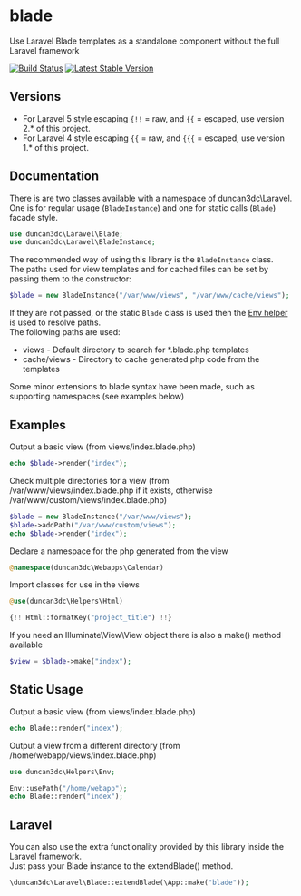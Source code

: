 blade
=====

Use Laravel Blade templates as a standalone component without the full Laravel framework

[![Build Status](https://travis-ci.org/duncan3dc/blade.svg?branch=master)](https://travis-ci.org/duncan3dc/blade)
[![Latest Stable Version](https://poser.pugx.org/duncan3dc/blade/version.svg)](https://packagist.org/packages/duncan3dc/blade)


Versions
--------
* For Laravel 5 style escaping `{!!` = raw, and `{{` = escaped, use version 2.* of this project.
* For Laravel 4 style escaping `{{` = raw, and `{{{` = escaped, use version 1.* of this project.


Documentation
-------------

There is are two classes available with a namespace of duncan3dc\Laravel. One is for regular usage (`BladeInstance`) and one for static calls (`Blade`) facade style.
```php
use duncan3dc\Laravel\Blade;
use duncan3dc\Laravel\BladeInstance;
```

The recommended way of using this library is the `BladeInstance` class.  
The paths used for view templates and for cached files can be set by passing them to the constructor:
```php
$blade = new BladeInstance("/var/www/views", "/var/www/cache/views");
```

If they are not passed, or the static `Blade` class is used then the [Env helper](https://github.com/duncan3dc/php-helpers) is used to resolve paths.  
The following paths are used:
* views - Default directory to search for *.blade.php templates
* cache/views - Directory to cache generated php code from the templates


Some minor extensions to blade syntax have been made, such as supporting namespaces (see examples below)


Examples
--------

Output a basic view (from views/index.blade.php)
```php
echo $blade->render("index");
```


Check multiple directories for a view (from /var/www/views/index.blade.php if it exists, otherwise /var/www/custom/views/index.blade.php)
```php
$blade = new BladeInstance("/var/www/views");
$blade->addPath("/var/www/custom/views");
echo $blade->render("index");
```


Declare a namespace for the php generated from the view
```php
@namespace(duncan3dc\Webapps\Calendar)
```


Import classes for use in the views
```php
@use(duncan3dc\Helpers\Html)

{!! Html::formatKey("project_title") !!}
```


If you need an Illuminate\View\View object there is also a make() method available
```php
$view = $blade->make("index");
```



Static Usage
------------

Output a basic view (from views/index.blade.php)
```php
echo Blade::render("index");
```


Output a view from a different directory (from /home/webapp/views/index.blade.php)
```php
use duncan3dc\Helpers\Env;

Env::usePath("/home/webapp");
echo Blade::render("index");
```



Laravel
-------

You can also use the extra functionality provided by this library inside the Laravel framework.  
Just pass your Blade instance to the extendBlade() method.
```php
\duncan3dc\Laravel\Blade::extendBlade(\App::make("blade"));
```
